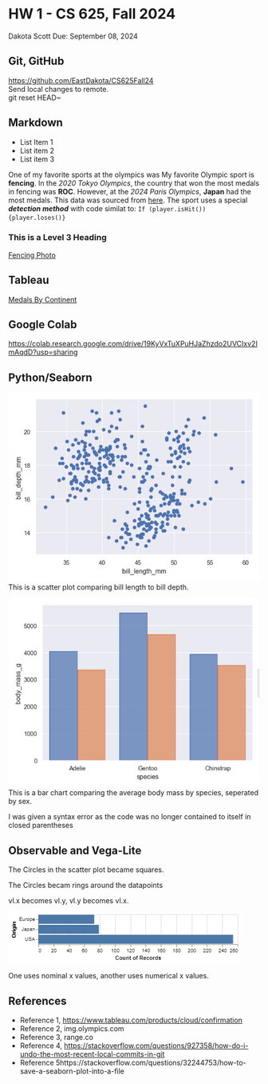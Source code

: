 # HW 1 - CS 625, Fall 2024

Dakota Scott
Due: September 08, 2024

## Git, GitHub

https://github.com/EastDakota/CS625Fall24   
Send local changes to remote.   
git reset HEAD~

## Markdown
- List Item 1
- List item 2
- List item 3

One of my favorite sports at the olympics was 
My favorite Olympic sport is **fencing**. In the *2020 Tokyo Olympics*, the country that won the most medals in fencing was **ROC**. However, at the *2024 Paris Olympics*, **Japan** had the most medals. This data was sourced from [here](https://olympics.com). The sport uses a special **_detection method_** with code similat to: `If (player.isHit()) {player.loses()}`
### This is a Level 3 Heading
[Fencing Photo](fencing.png)

## Tableau

[Medals By Continent](MedalsbyContinent.png)

## Google Colab

https://colab.research.google.com/drive/19KyVxTuXPuHJaZhzdo2UVCIxv2ImAqdD?usp=sharing

## Python/Seaborn

![Graph 1](<Penguins 1.png>)
This is a scatter plot comparing bill length to bill depth.

![Graph 2](<Penguins 2.png>)
This is a bar chart comparing the average body mass by species, seperated by sex.

I was given a syntax error as the code was no longer contained to itself in closed parentheses
## Observable and Vega-Lite

The Circles in the scatter plot became squares.

The Circles becam rings around the datapoints

vl.x becomes vl.y, vl.y becomes vl.x.

![Bar Chart](<bar.png>)

One uses nominal x values, another uses numerical x values.
## References
* Reference 1, https://www.tableau.com/products/cloud/confirmation
* Reference 2, img.olympics.com
* Reference 3, range.co
* Reference 4, https://stackoverflow.com/questions/927358/how-do-i-undo-the-most-recent-local-commits-in-git
* Reference 5https://stackoverflow.com/questions/32244753/how-to-save-a-seaborn-plot-into-a-file